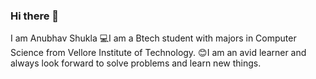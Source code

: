 ### Hi there 👋

I am Anubhav Shukla
💻I am a Btech student with majors in Computer Science from Vellore Institute of Technology.
😊I am an avid learner and always look forward to solve problems and learn new things. 
